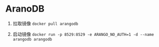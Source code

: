 # AranoDB

1. 拉取镜像 `docker pull arangodb`

2. 启动镜像 `docker run -p 8529:8529 -e ARANGO_NO_AUTH=1 -d --name arangodb arangodb`
